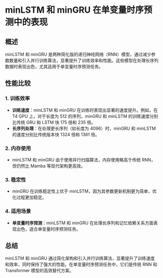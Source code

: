 # minLSTM 和 minGRU 在单变量时序预测中的表现

## 概述
minLSTM 和 minGRU 是两种简化版的递归神经网络（RNN）模型，通过减少参数数量和引入并行训练算法，显著提升了训练效率和性能。这些模型在处理长序列数据时表现出色，尤其适用于单变量时序预测任务。

## 性能比较
### 1. 训练效率
- **训练速度**：minLSTM 和 minGRU 在训练时表现出显著的速度提升。例如，在 T4 GPU 上，对于长度为 512 的序列，minGRU 和 minLSTM 的训练速度分别比传统 GRU 和 LSTM 快 175 倍和 235 倍。
- **长序列处理**：在处理更长序列（如长度为 4096）时，minGRU 和 minLSTM 的速度分别比传统版本快 1324 倍和 1361 倍。

### 2. 内存使用
- minLSTM 和 minGRU 由于使用并行扫描算法，内存使用略高于传统 RNN，但仍然比 Mamba 等现代架构更高效。

### 3. 稳定性
- minGRU 在训练稳定性上优于 minLSTM，因为其参数更新机制更为简单，优化过程更加稳定。

### 4. 适用场景
- **单变量时序预测**：minLSTM 和 minGRU 在处理长序列和记忆依赖关系方面表现出色，适合单变量时序预测任务。

## 总结
minLSTM 和 minGRU 通过简化架构和引入并行训练算法，显著提升了训练速度和效率，同时保持了强大的性能。在单变量时序预测任务中，它们是传统 RNN 和 Transformer 模型的高效替代方案。
